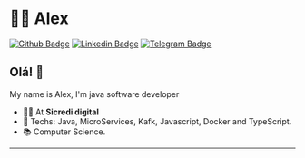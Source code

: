 # :man_technologist: Alex

[![Github Badge](https://img.shields.io/badge/-Github-000?style=flat-square&logo=Github&logoColor=white&link=https://github.com/alexdefreitas99?tab=repositories)](https://github.com/alexdefreitas99?tab=repositories)
[![Linkedin Badge](https://img.shields.io/badge/-LinkedIn-blue?style=flat-square&logo=Linkedin&logoColor=white&link=https://br.linkedin.com/in/alex-de-freitas-02923117b)](https://br.linkedin.com/in/alex-de-freitas-02923117b)
[![Telegram Badge](https://img.shields.io/badge/-Telegram-1ca0f1?style=flat-square&labelColor=1ca0f1&logo=telegram&logoColor=white&link=https://t.me/alexdefreitas99)](https://t.me/alexdefreitas99)

## Olá! 👋

My name is Alex, I'm java software developer

- :office_worker:  At **Sicredi digital**
- :blue_heart: Techs: Java,  MicroServices, Kafk, Javascript, Docker and TypeScript.
- :books: Computer Science.

---
